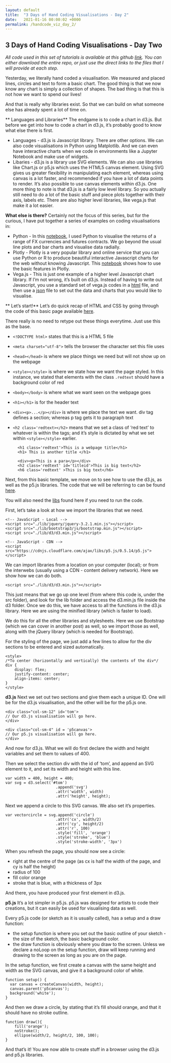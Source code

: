```yaml
---
layout: default
title:  "3 Days of Hand Coding Visualisations - Day 2"
date:   2021-01-16 00:00:02 +0000
permalink: /handcode_viz_day_2/
---
```


## 3 Days of Hand Coding Visualisations - Day Two


_All code used in this set of tutorials is available at this github [link][1]. You can either download the entire repo, or just use the direct links to the files that I will provide at each step._

Yesterday, we literally hand coded a visualisation. We measured and placed lines, circles and text to form a basic chart. The good thing is that we now know any chart is simply a collection of shapes. The bad thing is that this is not how we want to spend our lives!

And that is really why libraries exist. So that we can build on what someone else has already spent a lot of time on.

** Languages and Libraries**
The endgame is to code a chart in d3.js. But before we get into how to code a chart in d3.js, it’s probably good to know what else there is first.

- Languages - d3.js is Javascript library. There are other options. We can also code visualisations in Python using Matplotlib. And we can even have interactive charts when we code in environments like a Jupyter Notebook and make use of widgets.
- Libaries - d3.js is a library use SVG elements. We can also use libraries like Chart.js or p5.js which uses the HTML5 canvas element. Using SVG gives us greater flexibility in manipulating each element, whereas using canvas is a lot faster, and recommended if you have a lot of data points to render. It’s also possible to use canvas elements within d3.js. One more thing to note is that d3.js is a fairly low level library. So you actually still need to do a lot of the basic stuff and piece plots together with their axis, labels etc. There are also higher level libraries, like vega.js that make it a lot easier.

**What else is there?**
Certainly not the focus of this series, but for the curious, I have put together a series of examples on coding visualisations in:
- Python - In this [notebook][2], I used Python to visualise the returns of a range of FX currencies and futures contracts. We go beyond the usual line plots and bar charts and visualise data radially.
- Plotly - Plotly is a very popular library and online service that you can use Python or R to produce beautiful interactive Javascript charts for the web without knowing Javascript. This [notebook][3] shows how to use the basic features in Plotly.
- Vega.js - This is just one example of a higher level Javascript chart library. If I’m not wrong, it’s built on d3.js. Instead of having to write out Javascript, you use a standard set of vega.js codes in a [html][4] file, and then use a [json][5] file to set out the data and charts that you would like to visualise.


** Let’s start!**
Let’s do quick recap of HTML and CSS by going through the code of this basic page available [here][6].

There really is no need to retype out these things everytime. Just use this as the base. 

- `<!DOCTYPE html>` states that this is a HTML 5 file
- `<meta charset="utf-8">` tells the browser the character set this file uses
- `<head></head>` is where we place things we need but will not show up on the webpage
- `<style></style>` is where we state how we want the page styled. In this instance, we stated that elements with the class `.redtext` should have a background color of red
- `<body></body>` is where what we want seen on the webpage goes
- `<h1></h1>` is for the header text
- `<div><p>...</p></div>` is where we place the text we want. div tag defines a section; whereas p tag gets it to paragraph text
- `<h2 class='redtext></h2>` means that we set a class of ‘red text’ to whatever is within the tags; and it’s style is dictated by what we set within `<style></style>` earlier.

	<!DOCTYPE html>
	<meta charset="utf-8">
	<head>
	
	<style>
	.redtext{
		background-color: red;
	}
	</style>
	</head>
	
	<body>
	
		<h1 class='redtext'>This is a webpage title</h1>
		<h1> This is another title </h1>
	
		<div><p>This is a para</p></div>
		<h2 class='redtext' id='titleid'>This is big text</h2>
		<h6 class='redtext' >This is big text</h6>
	
	<script>
	</script>
	</body>

Next, from this basic template, we move on to see how to use the d3.js, as well as the p5.js libraries. The code that we will be referring to can be found [here][7].

You will also need the [libs][8] found here if you need to run the code.

First, let’s take a look at how we import the libraries that we need.
	<head>
	<!-- Bootstrap used for the positioning divs -->
	<!-- CSS -->
	<link rel="stylesheet" href="./lib/bootstrap3/css/bootstrap.min.css">
	<link rel="stylesheet" href="./lib/css/font-awesome.min.css">
	
	<!-- JavaScript - Local -->
	<script src="./lib/jquery/jquery-3.2.1.min.js"></script>
	<script src="./lib/bootstrap3/js/bootstrap.min.js"></script>
	<script src="./lib/d3/d3.min.js"></script>
	
	<!-- JavaScript - CDN -->
	<script src="https://cdnjs.cloudflare.com/ajax/libs/p5.js/0.5.14/p5.js"></script>
	

We can import libraries from a location on your computer (local); or from the interwebs (usually using a CDN - content delivery network). Here we show how we can do both.

`<script src="./lib/d3/d3.min.js"></script>`

This just means that we go up one level (from where this code is, under the src folder), and look for the lib folder and access the d3.min.js file inside the d3 folder. Once we do this, we have access to all the functions in the d3.js library. Here we are using the minified library (which is faster to load).

We do this for all the other libraries and stylesheets. Here we use Bootstrap (which we can cover in another post) as well, so we import those as well, along with the jQuery library (which is needed for Bootstrap).

For the styling of the page, we just add a few lines to allow for the div sections to be entered and sized automatically.

	<style>
	/*To center (horizontally and vertically) the contents of the div*/
	div {
		display: flex;
		justify-content: center;
		align-items: center;
	}
	</style>

**d3.js**
Next we set out two sections and give them each a unique ID. One will be for the d3.js visualisation, and the other will be for the p5.js one.

	<div class="col-sm-12" id='tom'>
	// Our d3.js visualisation will go here.
	</div>

	<div class="col-sm-4" id = 'p5canvas'>
	// Our p5.js visualisation will go here.
	</div>

And now for d3.js. What we will do first declare the width and height variables and set them to values of 400.

Then we select the section div with the id of ‘tom’, and append an SVG element to it, and set its width and height with this line.

	var width = 400, height = 400;
	var svg = d3.select('#tom')
						  .append('svg')
						  .attr('width', width)
						  .attr('height', height);

Next we append a circle to this SVG canvas. We also set it’s properties.

	var vectorcircle = svg.append('circle')
						  .attr('cx', width/2)
						  .attr('cy', height/2)
						  .attr('r', 100)
						  .style('fill', 'orange')
						  .style('stroke', 'blue')
						  .style('stroke-width', '3px')

When you refresh the page, you should now see a circle:
- right at the centre of the page (as cx is half the width of the page, and cy is half the height)
- radius of 100
- fill color orange
- stroke that is blue, with a thickness of 3px

And there, you have produced your first element in d3.js.

**p5.js**
It’s a lot simpler in p5.js. p5.js was designed for artists to code their creations, but it can easily be used for visualising data as well.

Every p5.js code (or sketch as it is usually called), has a setup and a draw function:
- the setup function is where you set out the basic outline of your sketch - the size of the sketch, the basic background color.
- the draw function is obviously where you draw to the screen. Unless we declare a noLoop on the setup function, draw will keep running and drawing to the screen as long as you are on the page.

In the setup function, we first create a canvas with the same height and width as the SVG canvas, and give it a background color of white.

	function setup() {
	  var canvas = createCanvas(width, height);
	  canvas.parent('p5canvas');
	  background('white');
	}

And then we draw a circle, by stating that it’s fill should orange, and that it should have no stroke outline.

	function draw(){
		fill('orange');
		noStroke();
		ellipse(width/2, height/2, 100, 100);
	}

And that’s it! You are now able to create stuff in a browser using the d3.js and p5.js libraries.

[1]:	https://github.com/playgrdstar/handcoding_viz
[2]:	https://github.com/playgrdstar/handcoding_viz/blob/master/src/three_fancyhistograms.ipynb
[3]:	https://github.com/playgrdstar/handcoding_viz/blob/master/src/four_plotly.ipynb
[4]:	https://github.com/playgrdstar/handcoding_viz/blob/master/src/five_vega.html
[5]:	https://github.com/playgrdstar/handcoding_viz/blob/master/src/five_vega.json
[6]:	https://github.com/playgrdstar/handcoding_viz/blob/master/src/six_skeleton.html
[7]:	https://github.com/playgrdstar/handcoding_viz/blob/master/src/six_d3_p5.html
[8]:	https://github.com/playgrdstar/handcoding_viz/tree/master/lib